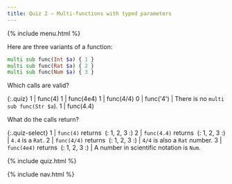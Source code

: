 ```yaml
---
title: Quiz 2 — Multi-functions with typed parameters
---
```


{% include menu.html %}

Here are three variants of a function:

```raku
multi sub func(Int $a) { 1 }
multi sub func(Rat $a) { 2 }
multi sub func(Num $a) { 3 }
```

Which calls are valid?

{:.quiz}
1 | func(4)
1 | func(4e4)
1 | func(4/4)
0 | func(&apos;4&apos;) | There is no `multi sub func(Str $a`).
1 | func(4.4)

What do the calls return?

{:.quiz-select}
1 | `func(4)` returns&nbsp; (: 1, 2, 3 :)
2 | `func(4.4)` returns&nbsp; (: 1, 2, 3 :) | `4.4` is a `Rat`.
2 | `func(4/4)` returns&nbsp; (: 1, 2, 3 :) | `4/4` is also a `Rat` number.
3 | `func(4e4)` returns&nbsp; (: 1, 2, 3 :) | A number in scientific notation is `Num`.

{% include quiz.html %}

{% include nav.html %}
